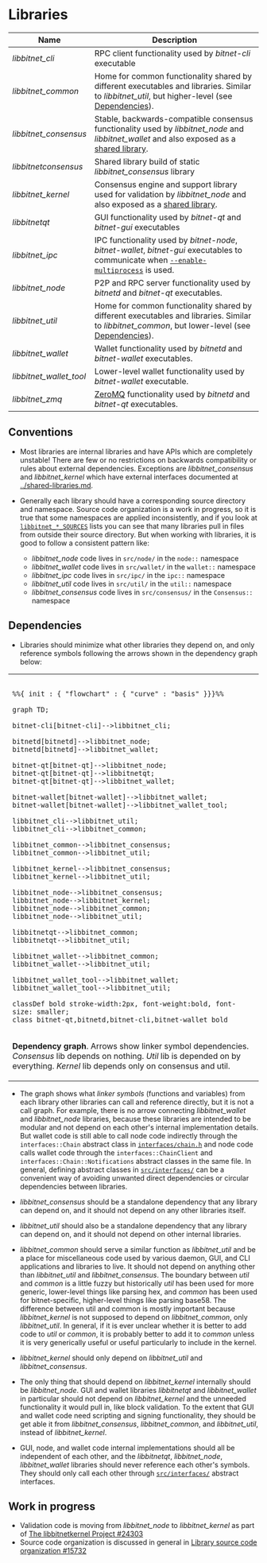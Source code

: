 # Libraries

| Name                     | Description |
|--------------------------|-------------|
| *libbitnet_cli*         | RPC client functionality used by *bitnet-cli* executable |
| *libbitnet_common*      | Home for common functionality shared by different executables and libraries. Similar to *libbitnet_util*, but higher-level (see [Dependencies](#dependencies)). |
| *libbitnet_consensus*   | Stable, backwards-compatible consensus functionality used by *libbitnet_node* and *libbitnet_wallet* and also exposed as a [shared library](../shared-libraries.md). |
| *libbitnetconsensus*    | Shared library build of static *libbitnet_consensus* library |
| *libbitnet_kernel*      | Consensus engine and support library used for validation by *libbitnet_node* and also exposed as a [shared library](../shared-libraries.md). |
| *libbitnetqt*           | GUI functionality used by *bitnet-qt* and *bitnet-gui* executables |
| *libbitnet_ipc*         | IPC functionality used by *bitnet-node*, *bitnet-wallet*, *bitnet-gui* executables to communicate when [`--enable-multiprocess`](multiprocess.md) is used. |
| *libbitnet_node*        | P2P and RPC server functionality used by *bitnetd* and *bitnet-qt* executables. |
| *libbitnet_util*        | Home for common functionality shared by different executables and libraries. Similar to *libbitnet_common*, but lower-level (see [Dependencies](#dependencies)). |
| *libbitnet_wallet*      | Wallet functionality used by *bitnetd* and *bitnet-wallet* executables. |
| *libbitnet_wallet_tool* | Lower-level wallet functionality used by *bitnet-wallet* executable. |
| *libbitnet_zmq*         | [ZeroMQ](../zmq.md) functionality used by *bitnetd* and *bitnet-qt* executables. |

## Conventions

- Most libraries are internal libraries and have APIs which are completely unstable! There are few or no restrictions on backwards compatibility or rules about external dependencies. Exceptions are *libbitnet_consensus* and *libbitnet_kernel* which have external interfaces documented at [../shared-libraries.md](../shared-libraries.md).

- Generally each library should have a corresponding source directory and namespace. Source code organization is a work in progress, so it is true that some namespaces are applied inconsistently, and if you look at [`libbitnet_*_SOURCES`](../../src/Makefile.am) lists you can see that many libraries pull in files from outside their source directory. But when working with libraries, it is good to follow a consistent pattern like:

  - *libbitnet_node* code lives in `src/node/` in the `node::` namespace
  - *libbitnet_wallet* code lives in `src/wallet/` in the `wallet::` namespace
  - *libbitnet_ipc* code lives in `src/ipc/` in the `ipc::` namespace
  - *libbitnet_util* code lives in `src/util/` in the `util::` namespace
  - *libbitnet_consensus* code lives in `src/consensus/` in the `Consensus::` namespace

## Dependencies

- Libraries should minimize what other libraries they depend on, and only reference symbols following the arrows shown in the dependency graph below:

<table><tr><td>

```mermaid

%%{ init : { "flowchart" : { "curve" : "basis" }}}%%

graph TD;

bitnet-cli[bitnet-cli]-->libbitnet_cli;

bitnetd[bitnetd]-->libbitnet_node;
bitnetd[bitnetd]-->libbitnet_wallet;

bitnet-qt[bitnet-qt]-->libbitnet_node;
bitnet-qt[bitnet-qt]-->libbitnetqt;
bitnet-qt[bitnet-qt]-->libbitnet_wallet;

bitnet-wallet[bitnet-wallet]-->libbitnet_wallet;
bitnet-wallet[bitnet-wallet]-->libbitnet_wallet_tool;

libbitnet_cli-->libbitnet_util;
libbitnet_cli-->libbitnet_common;

libbitnet_common-->libbitnet_consensus;
libbitnet_common-->libbitnet_util;

libbitnet_kernel-->libbitnet_consensus;
libbitnet_kernel-->libbitnet_util;

libbitnet_node-->libbitnet_consensus;
libbitnet_node-->libbitnet_kernel;
libbitnet_node-->libbitnet_common;
libbitnet_node-->libbitnet_util;

libbitnetqt-->libbitnet_common;
libbitnetqt-->libbitnet_util;

libbitnet_wallet-->libbitnet_common;
libbitnet_wallet-->libbitnet_util;

libbitnet_wallet_tool-->libbitnet_wallet;
libbitnet_wallet_tool-->libbitnet_util;

classDef bold stroke-width:2px, font-weight:bold, font-size: smaller;
class bitnet-qt,bitnetd,bitnet-cli,bitnet-wallet bold
```
</td></tr><tr><td>

**Dependency graph**. Arrows show linker symbol dependencies. *Consensus* lib depends on nothing. *Util* lib is depended on by everything. *Kernel* lib depends only on consensus and util.

</td></tr></table>

- The graph shows what _linker symbols_ (functions and variables) from each library other libraries can call and reference directly, but it is not a call graph. For example, there is no arrow connecting *libbitnet_wallet* and *libbitnet_node* libraries, because these libraries are intended to be modular and not depend on each other's internal implementation details. But wallet code is still able to call node code indirectly through the `interfaces::Chain` abstract class in [`interfaces/chain.h`](../../src/interfaces/chain.h) and node code calls wallet code through the `interfaces::ChainClient` and `interfaces::Chain::Notifications` abstract classes in the same file. In general, defining abstract classes in [`src/interfaces/`](../../src/interfaces/) can be a convenient way of avoiding unwanted direct dependencies or circular dependencies between libraries.

- *libbitnet_consensus* should be a standalone dependency that any library can depend on, and it should not depend on any other libraries itself.

- *libbitnet_util* should also be a standalone dependency that any library can depend on, and it should not depend on other internal libraries.

- *libbitnet_common* should serve a similar function as *libbitnet_util* and be a place for miscellaneous code used by various daemon, GUI, and CLI applications and libraries to live. It should not depend on anything other than *libbitnet_util* and *libbitnet_consensus*. The boundary between _util_ and _common_ is a little fuzzy but historically _util_ has been used for more generic, lower-level things like parsing hex, and _common_ has been used for bitnet-specific, higher-level things like parsing base58. The difference between util and common is mostly important because *libbitnet_kernel* is not supposed to depend on *libbitnet_common*, only *libbitnet_util*. In general, if it is ever unclear whether it is better to add code to *util* or *common*, it is probably better to add it to *common* unless it is very generically useful or useful particularly to include in the kernel.


- *libbitnet_kernel* should only depend on *libbitnet_util* and *libbitnet_consensus*.

- The only thing that should depend on *libbitnet_kernel* internally should be *libbitnet_node*. GUI and wallet libraries *libbitnetqt* and *libbitnet_wallet* in particular should not depend on *libbitnet_kernel* and the unneeded functionality it would pull in, like block validation. To the extent that GUI and wallet code need scripting and signing functionality, they should be get able it from *libbitnet_consensus*, *libbitnet_common*, and *libbitnet_util*, instead of *libbitnet_kernel*.

- GUI, node, and wallet code internal implementations should all be independent of each other, and the *libbitnetqt*, *libbitnet_node*, *libbitnet_wallet* libraries should never reference each other's symbols. They should only call each other through [`src/interfaces/`](`../../src/interfaces/`) abstract interfaces.

## Work in progress

- Validation code is moving from *libbitnet_node* to *libbitnet_kernel* as part of [The libbitnetkernel Project #24303](https://github.com/bitnet/bitnet/issues/24303)
- Source code organization is discussed in general in [Library source code organization #15732](https://github.com/bitnet/bitnet/issues/15732)
